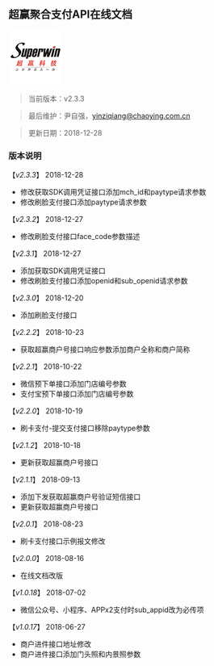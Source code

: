 ## 超赢聚合支付API在线文档

[![超赢科技](/assets/logo.png)](http://pos.cn/ "超赢科技")

> 当前版本：v2.3.3

> 最后维护：尹自强，yinziqiang@chaoying.com.cn

> 更新日期：2018-12-28

### 版本说明

【*v2.3.3*】 2018-12-28
* 修改获取SDK调用凭证接口添加mch_id和paytype请求参数
* 修改刷脸支付接口添加paytype请求参数

【*v2.3.2*】 2018-12-27
* 修改刷脸支付接口face_code参数描述

【*v2.3.1*】 2018-12-27
* 添加获取SDK调用凭证接口
* 修改刷脸支付接口添加openid和sub_openid请求参数

【*v2.3.0*】 2018-12-20
* 添加刷脸支付接口

【*v2.2.2*】 2018-10-23
* 获取超赢商户号接口响应参数添加商户全称和商户简称

【*v2.2.1*】 2018-10-22
* 微信预下单接口添加门店编号参数
* 支付宝预下单接口添加门店编号参数

【*v2.2.0*】 2018-10-19
* 刷卡支付-提交支付接口移除paytype参数

【*v2.1.2*】 2018-10-18
* 更新获取超赢商户号接口

【*v2.1.1*】 2018-09-13
* 添加下发获取超赢商户号验证短信接口
* 更新获取超赢商户号接口

【*v2.0.1*】 2018-08-23
* 刷卡支付接口示例报文修改

【*v2.0.0*】 2018-08-16
* 在线文档改版

【*v1.0.18*】 2018-07-02
* 微信公众号、小程序、APPx2支付时sub_appid改为必传项

【*v1.0.17*】 2018-06-27
* 商户进件接口地址修改
* 商户进件接口添加门头照和内景照参数
